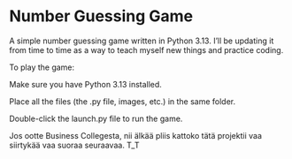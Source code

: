 # Number Guessing Game
A simple number guessing game written in Python 3.13.
I’ll be updating it from time to time as a way to teach myself new things and practice coding.



To play the game:

Make sure you have Python 3.13 installed.

Place all the files (the .py file, images, etc.) in the same folder.

Double-click the launch.py file to run the game.




Jos ootte Business Collegesta, nii älkää pliis kattoko tätä projektii vaa siirtykää vaa suoraa seuraavaa. T_T
